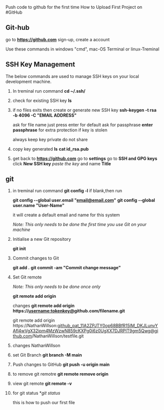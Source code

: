 Push code to github for the first time
How to Upload First Project on #GitHub
## Git-hub

go to **https://github.com**  sign-up, create a account

Use these commands in windows "cmd", mac-OS Terminal or linux-Treminal

## SSH Key Management

The below commands are used to manage SSH keys on your local development machine.

1. In treminal run command
    **cd ~/.ssh/**

2. check for existing SSH key
    **ls**

3. if no files exits then create or generate new  SSH key
    **ssh-keygen -t rsa -b 4096 -C "EMAIL ADDRESS"**

    ask for file name just press enter for default
    ask for passphrase **enter passphrase** for extra protection if key is stolen

    always keep key private do not share

4. copy key generated
    **ls**
    **cat id_rsa.pub**

5. get back to **https://github.com** 
    go to **settings**
    go to **SSH and GPG keys**
    click **New SSH key**
    *paste the key* and name **Title**





## git
1. in treminal run command
    **git config -l**
    if blank,then run

    **git config --global user.email "email@email.com"**
    **git config --global user.name "User-Name"**

    it will create a default email and name for this system

    *Note: This only needs to be done the first time you use Git on your machine*


2. Initialise a new Git repository

    **git init**


3. Commit changes to Git

    **git add .**
    **git commit -am "Commit change message"**

4. Set Git remote

    *Note: This only needs to be done once only*

    **git remote add origin <URL TO PROJECT>**

    changes
    **git remote add origin https://<username:tokenkey@>github.com/filename.git**
    
    git remote add origin https://NathanWillson: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@github.com/NathanWillson/testfile.git
5. changes
    NathanWillson
    
6. set Git Branch
    **git branch -M main**    


7. Push changes to GitHub
    **git push -u origin main**

8. to remove git remotre
    **git remote remove origin**
9. view git remote
    **git remote -v**
10. for git status
    **git status*

    this is how to push our first file